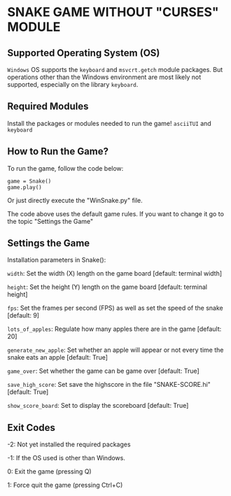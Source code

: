SNAKE GAME WITHOUT "CURSES" MODULE
==================================

Supported Operating System (OS)
-------------------------------
`Windows` OS supports the `keyboard` and `msvcrt.getch` module packages.
But operations other than the Windows environment are most likely not supported,
especially on the library `keyboard`.

Required Modules
----------------
Install the packages or modules needed to run the game!
`asciiTUI` and `keyboard`

How to Run the Game?
--------------------
To run the game, follow the code below:
```pycon
game = Snake()
game.play()
```
Or just directly execute the "WinSnake.py" file.

The code above uses the default game rules. If you want to change it go to the
topic "Settings the Game"

Settings the Game
-----------------
Installation parameters in Snake():

`width`: Set the width (X) length on the game board [default: terminal width]

`height`: Set the height (Y) length on the game board [default: terminal height]

`fps`: Set the frames per second (FPS) as well as set the speed of the snake [default: 9]

`lots_of_apples`: Regulate how many apples there are in the game [default: 20]

`generate_new_apple`: Set whether an apple will appear or not every time the snake eats an apple [default: True]

`game_over`: Set whether the game can be game over [default: True]

`save_high_score`: Set save the highscore in the file "SNAKE-SCORE.hi" [default: True]

`show_score_board`: Set to display the scoreboard [default: True]

Exit Codes
----------
-2: Not yet installed the required packages

-1: If the OS used is other than Windows.

0: Exit the game (pressing Q)

1: Force quit the game (pressing Ctrl+C)
